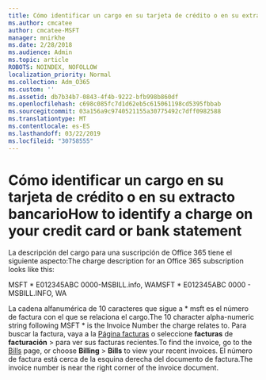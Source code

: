 ```yaml
---
title: Cómo identificar un cargo en su tarjeta de crédito o en su extracto bancario
ms.author: cmcatee
author: cmcatee-MSFT
manager: mnirkhe
ms.date: 2/28/2018
ms.audience: Admin
ms.topic: article
ROBOTS: NOINDEX, NOFOLLOW
localization_priority: Normal
ms.collection: Adm_O365
ms.custom: ''
ms.assetid: db7b34b7-0843-4f4b-9222-bfb998b860df
ms.openlocfilehash: c698c085fc7d1d62eb5c615061198cd5395fbbab
ms.sourcegitcommit: 03a156a9c9740521155a30775492c7dff0982588
ms.translationtype: MT
ms.contentlocale: es-ES
ms.lasthandoff: 03/22/2019
ms.locfileid: "30758555"
---
```

# <a name="how-to-identify-a-charge-on-your-credit-card-or-bank-statement"></a><span data-ttu-id="aa841-102">Cómo identificar un cargo en su tarjeta de crédito o en su extracto bancario</span><span class="sxs-lookup"><span data-stu-id="aa841-102">How to identify a charge on your credit card or bank statement</span></span>

<span data-ttu-id="aa841-103">La descripción del cargo para una suscripción de Office 365 tiene el siguiente aspecto:</span><span class="sxs-lookup"><span data-stu-id="aa841-103">The charge description for an Office 365 subscription looks like this:</span></span>
  
<span data-ttu-id="aa841-104">MSFT \* E012345ABC 0000-MSBILL.info, WA</span><span class="sxs-lookup"><span data-stu-id="aa841-104">MSFT \* E012345ABC 0000 - MSBILL.INFO, WA</span></span>
  
<span data-ttu-id="aa841-105">La cadena alfanumérica de 10 caracteres que sigue a \* msft es el número de factura con el que se relaciona el cargo.</span><span class="sxs-lookup"><span data-stu-id="aa841-105">The 10 character alpha-numeric string following MSFT \* is the Invoice Number the charge relates to.</span></span> <span data-ttu-id="aa841-106">Para buscar la factura, vaya a la [Página facturas](https://go.microsoft.com/fwlink/p/?linkid=848039) o seleccione **facturas** de **facturación** \> para ver sus facturas recientes.</span><span class="sxs-lookup"><span data-stu-id="aa841-106">To find the invoice, go to the [Bills](https://go.microsoft.com/fwlink/p/?linkid=848039) page, or choose **Billing** \> **Bills** to view your recent invoices.</span></span> <span data-ttu-id="aa841-107">El número de factura está cerca de la esquina derecha del documento de factura.</span><span class="sxs-lookup"><span data-stu-id="aa841-107">The invoice number is near the right corner of the invoice document.</span></span> 
  

